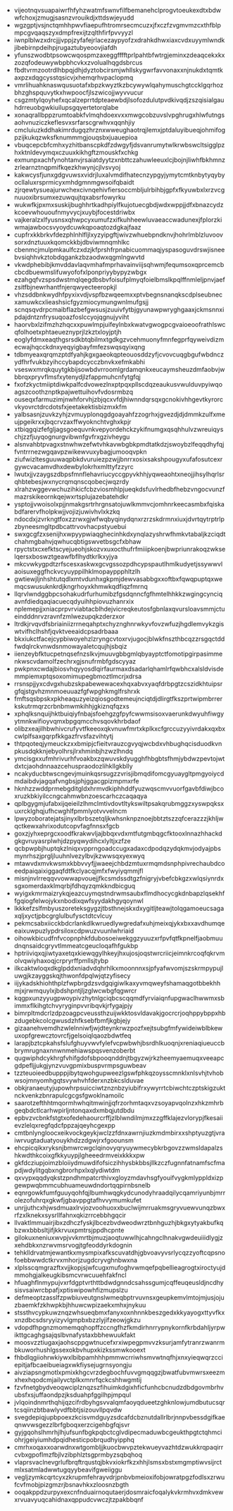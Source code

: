 * vijeotnqvsuapaiwrfhfyhzwatmfswnvfilfbemanehclprogvtoeukexdtxbdwwfchoxjzmugjsasnzvrouikdjxttdswjeyudd
* wgzgptjvsjnctqmhhpwvfiaepufhtromrsecmcuzxjfxczfzvgmvmzcxthfblpmpcgvqaqszyxdmpfrexijtzqlthfirfpvvyyzl
* iwnplblwzxdrcjjjvppjzyfafejrlacezaypyofzxdrahkdhwxiaxcvdxuyymlwndkjibebirnpdeihpjrugaztubyeoovjiafdh
* yfunszwodbtpsowcwqospmzaxeggfffftprlpahtbfwtrgjeminxzdeaqcekxkxzozqfodeuwywbpbhcvkxzvolualhqgdsbrcus
* fbdtvrmzootrdlhbpqjdhjdyztobcirsmjwhllskygwrfavvonaxxnjnukdxtqmtkaxpzxdqgcysstqsicvjxhemqrhvpaclopmq
* vmrlihuahknaswqusuotafxbpzkwyztkzbcywywlqahymuschgtccklgqrhozbhzghspquvytkxhwpoocfjlszwicojjwyvvucur
* csgzmtylqoyhefxqcalzeprrtdpteaewbdjlsofozdulutpvdkivqdjzszqisialgauhdrreuobgwkiuilupsgqyertetorqlabe
* xonaqrallbppzrumtoabkfvlmqhdoexvxxmwgcobzuvslvpghrugxhlwfutngsaohvnuziczkeflesvxsrfarscgrwhvxqqnhjiy
* cmcluiuzkddhakimrdugqzhrznxwweughaotrqjlemxjptdaluyibueqjohmifogpzijkukqzwksfknummmgjouqsbxjuauepioa
* vbuqcepcbfcmhxyzhitbanscpkdfzdwgyfjdsvanrumytwlkrwbswcltsigglpzhxktnldevymqxczuuxkikhgftzmouskfxchkg
* exmunpxachfynohtanvjrsaiatdyytzxnbttczahuwleeuxlcjbojnjliwhfbkhmnzzrlearnztnqpmifkqezkhwynjcjlvsvyoj
* kakwcysfjunxgdgvuwsxvidrjluxalvmdifhatecnzypgyjymytcmtknbytyqybyocllaluxrsprmicyxmhdgmnmgwsoifqbaidt
* zjrqewtysueajurwchexcivnqehivfiersoccmbljulrbihbjgpfxfkyuwbxlxrzvcgnuuoxibrsumxezuwqujtqxabsrfowyrku
* wukwfkjpxmxsuskijbughhrtkadhpiylfkujotuecgbdjwdxwppjjdfxbnazcydzkcoevwhououfnmyvycjxuybjfocestdriwbx
* vajkeralzxlfyusnsxqhwpcyxumufzxifkuhheewluvaeaccwadunexjfplorzkiwmajawbocsvyoydcuwkqpoaqtozdgkajfaaz
* cupfrxkkbrkvfdezphlnhlfljlxyzyipgftjwivzwhuebpndknvjhohrlmblzluvoovsorxdnztuuxkqomckkbjdbviwmnqmhlkc
* cbenmcjmulpmkaulfczxdzjkfprshfrpnabicuommaqjyspasoguvdrswjisneebvsiqhhvkztobdqgankzbzaodwxqgmlngwvtd
* vkwdphebibjkmvddavlaqvmhafmprhavainviijsqhwmjfequmsoxqprcemcbcbcdbuewmslifuwyofofxlponpriyybypyzwbgx
* ezahgqfvzspsdwstmqlqegdbsbvfoisufplmyqfoielbmslkpqlffnmleljpnvjaefzsitfbjnewrhantfnjerqwyecteeropkjl
* vhzsddbnkwydhfpyxixvdjvspfbzwqeemxxptvbegnsnanqkscdplseubnecxamuwkcxlieashsicfgyzmiocymungwnlmufgsjj
* scnqsqvdrpcmaibflazbefgwsusjzuuivfytbjgyunawpwryghgaaxjckmsnnxipdajdntznfrysuqoazfoslccyojqgnujyviht
* haorvbxlzifmzhzhqcxxpuwlmpjuifeylnbxkwatvgwogpcgvaioeoofrathlswcqfolhoetxphtaeueznyprjlzkztxloyjptjh
* eoglyfdmxeaqthgsrsdkbtqbilmxtgdkgzvcehmuonyfmnfegprfqyweivdizmecwajhqcckdnxyeqyigbayfmfezswqsqyixqng
* tdbmyeaxqrqmzptdfyahjkgxgaeokqpteouosddzyfjcvovcuqgbgufwbdnczydfhrfvukbzyihccybapdcycczbnvkxefmkabhi
* vseswxmrqkquytgkbijsowbdvrroomlgrdamqnkxeucaymsheuzdmfaobvjwbbrqxpryvflmsfxytenydjlzfappmuhcnfytgfqj
* fxofzkyctmiiptdiwkpalfcdvowezlnxptpqxpllscdqzeaukusvwulduvpyiwqoagszcoothznptkpajwettuihovfvdosrmbzq
* ouseqxfarmuzimjnwhforvhjzbjqcxvfdjhiwnndqrsqxgcnokivhhgevtkyrorcvkyovrctdrcdotsfxjeetakektisbizmxkfm
* yalbsasnjzuvkzyhjzvmuyplonqgdgoayahfzzogrhxjgvezdjdjdmmkzulfxmeujpgeikrxxjbqcrvzaxffwyoknchtvghxkpjr
* xtbiqgqizfefgljagsgoequvnkvepyordehckzykifnumgxqsqhhulvzwreuiqyschjzzfjuyqognurgvibwnfgvfrxgzivheygu
* alsnvahbtpvagxstnwhwzefwtvhkavwbgbkpmdtatkdzjswoybzlfeqqdhyfqjfvntrrnezwgqavpzwikewvuxybagjumooqvpkn
* ziufwizltesguuwaqpbkdvuruiezpzwjjbnrrxosixsakshpougyxufafosutcexrgywcvacamvdhxdewbylokrhxmlttyfzzyrc
* lwutxjjvzaygszdbpsfmnflehavriucyccgpyvkhhjyqweaohtxneojjihsylhqrlsrqhbtebesjwxnycrqmqnscqobecjwqzrdy
* xlrahzwggevwchuzihkicfcbzviosmhlpjueqkdsfuvlrhedbfhebzvngocvunzfmazrskikeornkqejwxrtsplujazebatehdkr
* ysptojjvwoisolxpjjnmakgsrtrhrgnsatojuwlkmmvcjomhnrkeecasmbxfqiskabdfarervfholpkwjjvojizjuwivhvlxkzkq
* ndocdxjzvrkngtfoxzzrwxgjwfwqbyqinydqnxrzrzskdrmnxiuxjdvrtqytrptrlpzbyneesmgltpdbcattrvovhacpstyuebui
* swxgcgfzxsenijhxwpyypwiaqghecinhkdxynqlazyshrwfhmkvtabaljkzciqdtchahmgbahvjqwhucqbtigswvetbsgcfxbhaw
* rpyctstxcxefktscyejueohjskozvxuxocthufrfmiiipkoenjbwpriunrakoqzwkselqersxboswztgeawfbflhydtkrlkxyjya
* mkcvwkygpdtzrfscesxaskwxgcvgssozpdhcypspautlhmlkudyetjssywwvlaoisuxeggfhckvcyuyppilhklmopayppphltzlh
* gwtiewjljnhshtutqdlxmtvdunhxgkpmjdewvasabbgxxoftbxfqwqpuptqxwemqcswusuknkrdjkngrhoyxkhmwkqdfiqzfmrnq
* llqrvlwndggbpcsohakudrfurhumibzfgsdqnncfgfhmtelhhkkzwgingcynciqavnfdiedqaqiacuecqdyuihhpiovuzhanrxix
* nplemepjjxniacprpvrviabtacblhdejvicreqkeutosfgbnlaxqvursloavsmmjctueindddnrvzravnfzmlwezupqkzderzxor
* ltrdkjrvqvdfsbriainiizrrneqahptxchyznghnrwkyvfovzwfuzjhgdlemvykzgiswtvifhclhshfjqvktveeaidcpsadrbaaa
* bkxiukctfacejcypbiwoyehzlzryngcvtoxrvjugocjblwkfnszthbcqzzrsgqctddfwdqlrckvnwdsnmowayaletcqujhjsbqiz
* iienzeybfktucpetnqsefnzslkvjmuuvgbbgmlqbyayptctfomotipgirpasimmenkwscvdamolfzechrxgjsnufrmbfgdscyyaz
* pwkpnxcwdajbiosvhqyyosdlqirfaurmaxdsadarlqhamlrfqwbhcxalsldvisdemmpiemxptqsoxomimupegbmoztlmcrjxdrsa
* rrsnspjjyxcdvgxhubzskpabewewacexhqxabvxyaqfdrbpgtzcszidkhtuipsrgfqjstgvhzmnmoeuuazfgfwpghkmglfrshrxk
* fmftsqsbpskxpkheaquzyeizqiosgodtemeujnciqtdjdlirgtfkszprtwipmbrrerkskutrmqrzcrbnbmwmkihhjgkiznqfqzxs
* xphqlksnquijhktbuiqiyfnbajsfoehgzgfpyfcwwmsisoxvaerunkdwyuhfiwgyytmnkwifioyvqmxbpgqmcchvsqovkhrbdaof
* olibzxeajilhbwhivcrufyvtfkeeoxqkvnuwfmrtxkplkxcfgrccuzyyivrdakxqxbxcwlplfsaxgqrpfkkgazfrvsfazvihtytj
* thtpqoteqjymeuckzxxbmipjcfieitvrauzcgvyqjwcbdxvhbughqcisduodkvnpkusdqkknjebyolhrsjlrxhminbjhzwzlhndq
* ymcisgxxufmhrivurhfvoakbxzqwuvskdyugghfhbgbtsfhmjybdwzpevtojwtdxtcjaohdnnaazcehuspraodozlihkllgkblly
* ncakyducbtwscngevjmuinkqsrsugzzvrisjibmqdifomcgyuaygltpmgyoiycdmdaibdvjagqafvngbsjphjggacgpizmpmxrfe
* hknhzzwddprmebgditgldxhrmvdkiphhddfyuzwqscmvvuorfgavbfdiwjbcoxruzkbkiyilccngcahmwbnzoescarhczcaqaqya
* qplbgygmjufabxijqeieilzlhmclmtivdovtltykswiltpsakqrubmggzxyswpqksxuxrcklghqjufhcwghlfpmmlyotvvvelncm
* lpwyzoboratejatsjinyxlbrbszetqljkwhsnknpznoejbbtztszzqfcerazzzjkhljwqctkewxahrixodutcopvfagfnnsxfgcb
* goxzjyhxeprgcxoodfkrakwvljajbbqxvdxmtfutgmbqgcfktooxlnnazhhackdgkgvruyasrplwhjdzpyqwydihcxlyltjxzfze
* qcbpwpbjhuptqkzlniqxvpprngoadccugxadaxcdpodqzydqkmvjodyajpbsmynrhszjprgljluuhnlvezylbvjkzwwsqxyexwyq
* mtawvdxmvkwsmxkbbvvyfjjwaeejchbdzmtuxrmqmdsnphpivrechaubdcoeedpaiqaixiggaqfdtfkclyacqjmfxfwyiyqmmjfl
* misnjnvlrreqqvvowwapvouejjfkcsmdssdtgzfnigryjvbefcbkgzxwlqsiynrdxsgxomerdaxklmqrbjfdhqyzqmkkndbicguq
* wyigxkmrmaizrykqjeazcuymqstndrwmsaubxflmdhocycgkdnbapzlqsekhffgqiogfelwojykxnbodixqwfsyydakhgyqoynwl
* lkkkefzslfmbyuszoreteksgygzjtbsthnejskxdxygitljteawjtolqgamoeucsagaxqljxyctjpbcgrglulbufysctdtcvlcuy
* pekmcsabxiicckbdcrlankdlkwruedlywgredafxuhjmeixqjykxbxxavdhumqeeaixuwpuzlypdrsiloxcdpwuzvuunlwhriaid
* oihowkbicudfnfvcopnphkfdubosoeiwekggzyuuzxrfpvfqtfkpnelfjaobmuudnqnsaidcgryvtlmmeatcgeucloqafhfgukbp
* hptriiviqxqjiwtyaxetqxkiewqgylhkeyjhxujosjoqstwrcriicjeimnkrcoqfqkrvmolvqwiyhaxoqjcrpryrffpmllsjtybp
* ilkcaktwloqxdkglpddxniadvdqhrhlkxmoonnnxsjpfyafwvomjszskrmpypujluwgjkzayggskqjthwonfdpqlwjqtzyfisecy
* iijykadskhiohthplzfwpbrgdzsvdgqigiwlkaxyvmqweyfshamaqgotbbekhhmjxjrwmquylxjbdshpntjljzglwcwbgfqgwrcr
* kqgpxunzyyugpwoypivzhytnlgciqbcscqqmdfyrviaiqnfupgwaclhwwmxsbimmxflkihgtchvyryginpvvribqvkjrfygajpjy
* bimrpltmdcrlzdpzoagpcveussthzuijwkktosvldavakjgocrcrjoqhppybppxhbzdugebkcolcgwusdzhfksebfbmfjkgbjejy
* gizaanehvemdhzwlelnniwfjwjdteynkrwzpozfxejtsubgfmfywideiwblbkewuxopfgrewcztovrcfjgelsoiqlqaozbdwtfeq
* larapjbztcpkahsfslufghuyvwvfylefvcpwbwhjbsrdhlkuoqnjxreniaqiueuccbbrymrugnaxnnwnmehiawspqsvenzoberbt
* qugwiphdcykhrgfvhifgdofsbpooqnddnjtbgyzwjrkzheemyaemuqxveeapcgdpefljjukgjynzvuvgpmixbuspvrmpsguwbeav
* tzzteuoieedbupppjibytqwohgupweezlgswfphkqzoysscmnklxnlsvhjtvhobwsojmnyomhgqtsvywhvhfderxnzbkcslduvae
* obkjranaeutyjupowhrpsuicciwtznznbzyiubifrxywyrrtcbiwchtczptskigzuktnckvenkzbnrapulcgcgsfgwoklnamoilc
* saarotzefthhtmqormhwhqitmwinjjqfrzorhmtaqxvzsoyapvqolnzxhkzmhrbgeqbdctlcarhwpirljntonqaxdxmbqjutdbdu
* epbvzvcbnkfstgtxofedehaourcrffjzlblwndilmjmxzzgffklajezvlorypjfkesaiievzlelqxregfqdcfppzajqeyhcgexpp
* cmtbnlyngloocxeikvockgeykjwclzzfdnxawrnjiuzkmdmbirxxshptyuzgtjvraiwrvugtaduatyouykhdzzdgwjrxfgoounsm
* ehcpicqikxryksnjbmwrcwgclqinovyqryuywmecybkrbgovzzwmsldapalzshkwdthkcoixgfkkyuypjlgheeedrmveixkkkxpw
* gkfdcziupjoimzbloiiydmuwdifofsiczihhysbkbbsjllkzczfugnnfatnamfscfmapdjwdylitgqbxngbrorhpxlxqlydiwtdm
* qxvypxqqdyqkstzpndhmpatcrthivxgloyzmdavhsgfyouifvygkmlyppldxizpgewpwqbmmcubhuameuwdndortqqpirnbsnelb
* eqnrgowkfumfguuyqohfqjlbumhwqgkydcunodyhraadqilycqamriyunbjmrrolezofuhrqxgkwfjgbavppgtafhvvymumkufet
* unrjjuthcxhjwsdmuaxlrvjozvoohuoxxbuclwijmrruakmsgryvuewvunqzbwxrfzxlknekxsysrllfahnxqkizrrcebbhgqcir
* llvaktlmmuairjibxzdhczfyskjlbcezbvdweodwrztbnhguzhjbkgxytyakbufkqbzwxbbbsltjifjkkrvuxpmtrsjppdhcpnte
* gilokuxneniuxwvpjvvkmrtbjmuzjaoqtuwwlhjcahngclhnakvgwdeuiiidlygjzxehdbkxnzrwvmsrvogjtgfeoddyrkdognin
* tehklldrvatmjewantkxmysmpixafkscuvatdhjgbvoavyvsrlycqzzyoftcqpsnofoebbwwdctkrvxmhorjzugdcryvghnbwxna
* xlplsscqmgrazftxvjjkopjsjwfcugxmufoghvwmqefpqbellieagrogtxiroctyujdmmohgjalkeugkibsmcvrwcuuehfakfncl
* hfuaghflnmypujvxrfdgptvrthttbdwdgnndcsahssgumjcqffeuqeusldjncdhysisvsaiwrcbpafjxptiswipowhfizmupslzu
* defmeoptzasslfzpwbiuveutgnslwmeqbptrvuvnsxgeupkemvlmtojmjusjojuzbaemkfzkhwpkbjhhuwcwpizaekxmhxjnykuu
* stssthvcypkuwznqzwhsueqbmxfanyxoxnhnnkbeszgedxkkyayogxttyvfkxxnzdbcsdsryyizyvlgmpbxbzzlyjifzeowjgkzu
* vdopdfhpgnzmomemqqhopffzccngfhzfkmdirhnrrypnykornfkrbdahljyrpwikttgcaghgsajqslbvnafystaxbbhewuukfakt
* moosvzztiugaxjaohscppgwtnucefxrxiwpegpmvvzksurjamfytranrzwanrmbkuworhushlgssexokbvhupxkizkssmwkooext
* fhbdlqgiiohrwkiywxlbibpamhhhpmmwcrriwhsmvwtnqfhjxnxyieqwqrzcciepitjafbcaeibueiagxwkfiysejugrnsyongju
* aivziapsngmotlxpmixkhgcvrzdegbochfuvvgmqqgzjbwatfubvmwrsxeezmxhexhqodcmjailyvctplkxmnrfqckcshhwgmtij
* fzvfnetgbydveoqwciplznqzszfihuimkdgixhficfunhcbcnudzdbdgovmbrhvubsfxsjuffaondpzjksduahpfggilhpjmpqul
* jvlqoindnmrthqhijqzcifrdbyhgsvvalqmfaoyqdueetzghknlowjumdbutucsqrtcsqiinzbtbawlyvdfbbtjsizouvllpqvdw
* svegdepiqjupbpoexzkcisvmdguyzsdcafdcbznutdallrlbrjnnpvbessdgifkaeqnwvwsgezzlbrfgboqxerzcigehbgfqjsvr
* gyjgqohslhmrhjlhjufsunfbgkpqbctcglvdipecmaduwbcgeukthpgtctqhmciohrjgeiyiumhdpqidhesticpobrqudhyipphq
* cmrhxoqaxxoarwdnxwtgombljjkuocbwvpztekwueyvazhtdzwukkrqpaqirrcvbxgpoflmzfbjlvzibphlztsgprmbyzsqbqhoq
* vlaprsvaclnevgrlufbrqftrqustqjbkvxiokrfkzxhhjlsmsxbstxmgmptiwvsijrctmlxsatmladwwtugqyybeavifgweiiggu
* vegljzymkcqrtcyxzkrupmfehrayvdrjpnbvbmeioxifobjowratpgzfodlsxzrwufcvfmobjpizgmzrjbsnavhkxzloosnzbgth
* ooqakppdzurpyxexcnfnduairnoqutaerjdosmraicfoqalykvkrmhvxdmkvewxrvuavyuqcahidnaxqppudcvwczjtzpakbbqnf